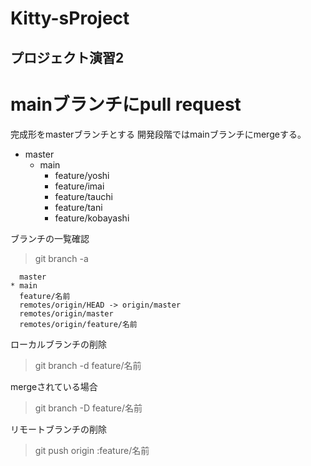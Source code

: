 # Kitty-sProject
## プロジェクト演習2
# mainブランチにpull request
完成形をmasterブランチとする
開発段階ではmainブランチにmergeする。

               
- master
  - main
    - feature/yoshi
    - feature/imai
    - feature/tauchi
    - feature/tani
    - feature/kobayashi

ブランチの一覧確認
> git branch -a
```
  master
* main
  feature/名前
  remotes/origin/HEAD -> origin/master
  remotes/origin/master
  remotes/origin/feature/名前
```
ローカルブランチの削除
> git branch -d feature/名前

mergeされている場合
> git branch -D feature/名前

リモートブランチの削除
> git push origin :feature/名前



